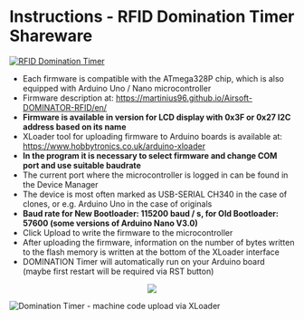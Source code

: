 # Instructions - RFID Domination Timer Shareware
[![RFID Domination Timer](https://i.imgur.com/Qa76CwC.png)](https://www.youtube.com/watch?v=b_2SLzjmOFU)
* Each firmware is compatible with the ATmega328P chip, which is also equipped with Arduino Uno / Nano microcontroller
* Firmware description at: https://martinius96.github.io/Airsoft-DOMINATOR-RFID/en/
* **Firmware is available in version for LCD display with 0x3F or 0x27 I2C address based on its name**
* XLoader tool for uploading firmware to Arduino boards is available at: https://www.hobbytronics.co.uk/arduino-xloader
* **In the program it is necessary to select firmware and change COM port and use suitable baudrate**
* The current port where the microcontroller is logged in can be found in the Device Manager
* The device is most often marked as USB-SERIAL CH340 in the case of clones, or e.g. Arduino Uno in the case of originals
* **Baud rate for New Bootloader: 115200 baud / s, for Old Bootloader: 57600 (some versions of Arduino Nano V3.0)**
* Click Upload to write the firmware to the microcontroller
* After uploading the firmware, information on the number of bytes written to the flash memory is written at the bottom of the XLoader interface
* DOMINATION Timer will automatically run on your Arduino board (maybe first restart will be required via RST button)

<p align="center">
  <img src="https://i.imgur.com/N1CHBoL.png" />
</p>

![Domination Timer - machine code upload via XLoader](https://i.imgur.com/jpKuhTc.png)
